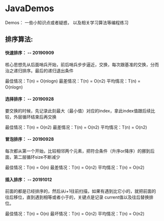 # JavaDemos
Demos： 一些小知识点或者疑惑， 以及相关学习算法等编程练习

## 排序算法:
#### 快速排序： -- 20190909
核心思想先从后面哨兵开始，前后哨兵步步逼近，交换，每次跟基准的交换，分而治之递归排序。最后的递归退出条件

最佳情况：T(n) = O(nlogn)   最差情况：T(n) = O(n2)   平均情况：T(n) = O(nlogn)　

#### 选择排序： -- 20190928
要交换的时候，先记录此刻最大（最小值）对应的index，拿此index值跟后续比较，外层循环结束后再交换

最佳情况：T(n) = O(n2)  最差情况：T(n) = O(n2)  平均情况：T(n) = O(n2)

#### 冒泡排序： -- 20190928
每次都从第一个开始，比较相邻两个元素，把符合条件（升序or降序）的挪到后面，第二层循环size不断减少

最佳情况：T(n) = O(n)   最差情况：T(n) = O(n2)   平均情况：T(n) = O(n2)

#### 插入排序： -- 20191012
前面的都是已经排序的，然后从i+1往前扫描，如果有遇到比它小的，就把前面的往后移位，直到遇到相等或者小于的，关键点是记录 current值以及往后替换排位。

最佳情况：T(n) = O(n)   最坏情况：T(n) = O(n2)   平均情况：T(n) = O(n2)
